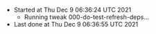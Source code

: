   - Started at Thu Dec  9 06:36:24 UTC 2021
    - Running tweak 000-do-test-refresh-deps...
  - Last done at Thu Dec  9 06:36:55 UTC 2021
